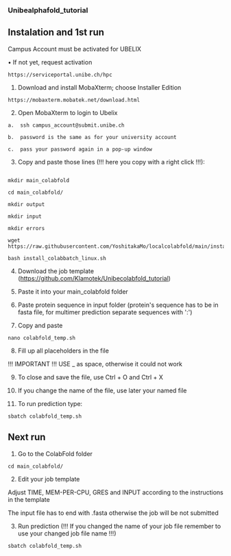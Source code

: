 ### Unibealphafold_tutorial


## Instalation and 1st run

Campus Account must be activated for UBELIX

• If not yet, request activation 
```
https://serviceportal.unibe.ch/hpc
```

1.	Download and install MobaXterm; choose Installer Edition
```
https://mobaxterm.mobatek.net/download.html
```
2.	Open MobaXterm to login to Ubelix 
```
a.	ssh campus_account@submit.unibe.ch

b.	password is the same as for your university account

c.  pass your password again in a pop-up window 

```

3.	Copy and paste those lines (!!! here you copy with a right click !!!):

```

mkdir main_colabfold

cd main_colabfold/

mkdir output

mkdir input

mkdir errors

wget https://raw.githubusercontent.com/YoshitakaMo/localcolabfold/main/install_colabbatch_linux.sh

bash install_colabbatch_linux.sh

```

4.	Download the job template (https://github.com/Klamotek/Unibecolabfold_tutorial)

5.	Paste it into your main_colabfold folder

6.  Paste protein sequence in input folder (protein's sequence has to be in fasta file, for multimer prediction separate sequences with ':')

7.	Copy and paste

```
nano colabfold_temp.sh
```

8.	Fill up all placeholders in the file 

!!! IMPORTANT !!! USE _ as space, otherwise it could not work

9.	To close and save the file, use Ctrl + O and Ctrl + X

10.	If you change the name of the file, use later your named file

11.	To run prediction type:

```
sbatch colabfold_temp.sh
```
## Next run 

1. Go to the ColabFold folder
```
cd main_colabfold/
```
2. Edit your job template

Adjust TIME, MEM-PER-CPU, GRES and INPUT according to the instructions in the template

The input file has to end with .fasta otherwise the job will be not submitted 

3. Run prediction (!!! If you changed the name of your job file remember to use your changed job file name !!!)
```
sbatch colabfold_temp.sh
```
